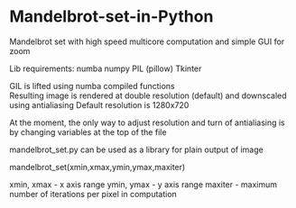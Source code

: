 # Mandelbrot-set-in-Python
Mandelbrot set with high speed multicore computation and simple GUI for zoom

Lib requirements:
  numba
  numpy
  PIL (pillow)
  Tkinter
  
GIL is lifted using numba compiled functions  
Resulting image is rendered at double resolution (default) and downscaled using antialiasing
Default resolution is 1280x720

At the moment, the only way to adjust resolution and turn of antialiasing is by changing variables at the top of the file

mandelbrot_set.py can be used as a library for plain output of image 
 
mandelbrot_set(xmin,xmax,ymin,ymax,maxiter)

xmin, xmax - x axis range
ymin, ymax - y axis range
maxiter - maximum number of iterations per pixel in computation